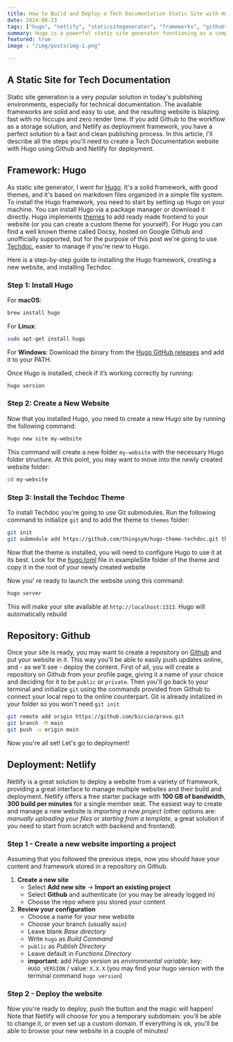 ```yaml
---
title: How to Build and Deploy a Tech Documentation Static Site with Hugo
date: 2024-08-23
tags: ["hugo", "netlify", "staticsitegenerator", "frameworks", "github", "deployment", "techdoc", "docsy"]
summary: Hugo is a powerful static site generator functioning as a complete framework. Along with Github as storage repository and Netlify as deployment tool, it makes a perfect platform to run and mantain a fast and lightweight documentation website.
featured: true
image : "/img/posts/img-1.png"

---
```

## A Static Site for Tech Documentation
Static site generation is a very popular solution in today's publishing environments, especially for technical documentation. The available frameworks are solid and easy to use, and the resulting website is blazing fast with no hiccups and zero render time. If you add Github to the workflow as a storage solution, and Netlify as deployment framework, you have a perfect solution to a fast and clean publishing process.
In this article, I'll describe all the steps you'll need to create a Tech Documentation website with Hugo using Github and Netlify for deployment.

## Framework: Hugo
As static site generator, I went for [Hugo](https://gohugo.io/). It's a solid framework, with good themes, and it's based on markdown files organized in a simple file system. To install the Hugo framework, you need to start by setting up Hugo on your machine. You can install Hugo via a package manager or download it directly. Hugo implements [themes](https://themes.gohugo.io/) to add ready made frontend to your website (or you can create a custom theme for yourself). For Hugo you can find a well known theme called Docsy, hosted on Google Github and unofficially supported, but for the purpose of this post we're going to use [Techdoc](https://github.com/thingsym/hugo-theme-techdoc), easier to manage if you're new to Hugo.

Here is a step-by-step guide to installing the Hugo framework, creating a new website, and installing Techdoc.

### Step 1: Install Hugo

For **macOS**:

```bash
brew install hugo
```

For **Linux**:

```bash
sudo apt-get install hugo
```

For **Windows**:
Download the binary from the [Hugo GitHub releases](https://github.com/gohugoio/hugo/releases) and add it to your PATH.

Once Hugo is installed, check if it’s working correctly by running:

```bash
hugo version
```

### Step 2: Create a New Website

Now that you installed Hugo, you need to create a new Hugo site by running the following command:

```bash
hugo new site my-website
```

This command will create a new folder `my-website` with the necessary Hugo folder structure.
At this point, you may want to move into the newly created website folder:

```bash
cd my-website
```

### Step 3: Install the Techdoc Theme

To install Techdoc you're going to use Git submodules. Run the following command to initialize ```git``` and to add the theme to ```themes``` folder:
```bash
git init
git submodule add https://github.com/thingsym/hugo-theme-techdoc.git themes/hugo-theme-techdoc
```

Now that the theme is installed, you will need to configure Hugo to use it at its best. Look for the [hugo.toml](https://github.com/thingsym/hugo-theme-techdoc/blob/master/exampleSite/hugo.toml) file in exampleSite folder of the theme and copy it in the root of your newly created website

Now you' re ready to launch the website using this command:

```bash
hugo server
```
   
   This will make your site available at `http://localhost:1313`. Hugo will automatically rebuild

## Repository: Github

Once your site is ready, you may want to create a repository on [Github](https://github.com) and put your website in it. This way you'll be able to easily push updates online, and - as we'll see - deploy the content.
First of all, you will create a repository on Github from your profile page, giving it a name of your choice and deciding for it to be ```public``` or ```private```. Then you'll go back to your terminal and initialize ```git``` using the commands provided from Github to connect your local repo to the online counterpart.  Git is already initalized in your folder so you won't need ```git init```

```bash
git remote add origin https://github.com/biccio/prova.git
git branch -M main
git push -u origin main
```

Now you're all set! Let's go to deployment!

## Deployment: Netlify

Netlify is a great solution to deploy a website from a variety of framework, providing a great interface to manage multiple websites and their build and deployment. Netlify offers a free starter package with **100 GB of bandwidth**, **300 build per minutes** for a single member seat.
The easiest way to create and manage a new website is *importing a new project* (other options are: *manually uploading your files* or *starting from a template*, a great solution if you need to start from scratch with backend and frontend).

### Step 1 - Create a new website importing a project

Assuming that you followed the previous steps, now you should have your content and framework stored in a repository on Github. 
1. **Create a new site**
   - Select **Add new site** → **Import an existing project**
   - Select **Github** and authenticate (or you may be already logged in)
   - Choose the repo where you stored your content
2. **Review your configuration**
   - Choose a name for your new website
   - Choose your branch (usually ``main``)
   - Leave blank *Base directory*
   - Write `hugo` as *Build Command*
   - `public` as *Publish Directory*
   - Leave default in *Functions Directory*
   - **important**: add *Hugo version* as *environmental variable*: key: `HUGO_VERSION` / value: `X.X.X` (you may find your hugo version with the terminal command `hugo version`)
   
### Step 2 - Deploy the website
Now you're ready to deploy, push the button and the magic will happen! Note that Netlify will choose for you a temporary subdomain: you'll be able to change it, or even set up a custom domain. If everything is ok, you'll be able to browse your new website in a couple of minutes!


<div class="giscus"></div>
